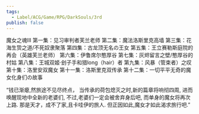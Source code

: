 ```yaml
---
tags:
  - Label/ACG/Game/RPG/DarkSouls/3rd
publish: false
---
```


魔女之魂III
第一集：见习审判者芙兰老师
第二集：魔法洛斯里克高墙
第三集：花海生贽之道/不死奴隶聚落
第四集：古龙顶无名の王女
第五集：王立赛勒斯庭院的再会（英雄芙兰老师）
第六集：伊鲁席尔憨厚谷
第七集：灰烬留言之壁/憨厚谷的村姑
第八集：王城双姬·刽子手和猎long（hair）者
第九集：风暴（管束者）之叹
第十集：洛里安双魔女
第十一集：洛斯里克双传承
第十二集：一切平平无奇的魔女化身们の故事

“钱已渐瘪,然旅途不见尽终点，
当传承的荷包熄灭之时,新的篇章将响彻四周,
进而唤醒现地中全新的老婆们,
不过,老婆们一定会被舍弃身后吧,
而单身的魔女将再次上路.
那是天才，成不了家,且卡哇伊的旅人.
但正因如此,魔女才如此渴求旅行吧.”
